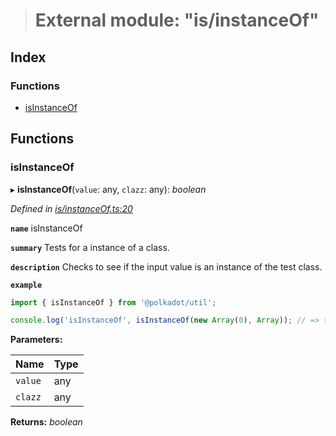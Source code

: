 > # External module: "is/instanceOf"

## Index

### Functions

* [isInstanceOf](_is_instanceof_.md#isinstanceof)

## Functions

###  isInstanceOf

▸ **isInstanceOf**(`value`: any, `clazz`: any): *boolean*

*Defined in [is/instanceOf.ts:20](https://github.com/polkadot-js/common/blob/5d7ddcb/packages/util/src/is/instanceOf.ts#L20)*

**`name`** isInstanceOf

**`summary`** Tests for a instance of a class.

**`description`** 
Checks to see if the input value is an instance of the test class.

**`example`** 
<BR>

```javascript
import { isInstanceOf } from '@polkadot/util';

console.log('isInstanceOf', isInstanceOf(new Array(0), Array)); // => true
```

**Parameters:**

Name | Type |
------ | ------ |
`value` | any |
`clazz` | any |

**Returns:** *boolean*